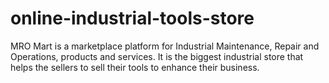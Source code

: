 # online-industrial-tools-store
MRO Mart is a marketplace platform for Industrial Maintenance, Repair and Operations, products and services. It is the biggest industrial store that helps the sellers to sell their tools to enhance their business.
